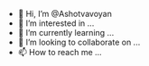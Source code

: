 - 👋 Hi, I’m @Ashotvavoyan
- 👀 I’m interested in ...
- 🌱 I’m currently learning ...
- 💞️ I’m looking to collaborate on ...
- 📫 How to reach me ...

<!---
Ashotvavoyan/Ashotvavoyan is a ✨ special ✨ repository because its `README.md` (this file) appears on your GitHub profile.
You can click the Preview link to take a look at your changes.
--->
